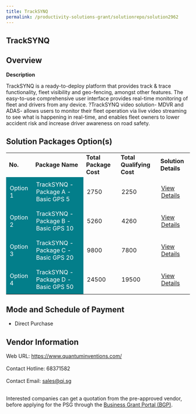 ```yaml
---
title: TrackSYNQ
permalink: /productivity-solutions-grant/solutionrepo/solution2962
---
```


## TrackSYNQ

## Overview

**Description**

TrackSYNQ is a ready-to-deploy platform that provides track & trace functionality, fleet visibility and geo-fencing, amongst other features. The easy-to-use comprehensive user interface provides real-time monitoring of fleet and drivers from any device. ?TrackSYNQ video solution- MDVR and ADAS- allows users to monitor their fleet operation via live video streaming to see what is happening in real-time, and enables fleet owners to lower accident risk and increase driver awareness on road safety.

## Solution Packages Option(s)

<table>
<tr>
<td><b>No.</b></td>
<td><b>Package Name</b></td>
<td><b>Total Package Cost</b></td>
<td><b>Total Qualifying Cost</b></td>
<td><b>Solution Details</b></td>
</tr>
<tr>
<td style='padding: 10px; background-color: #037E8A; color: #FFFFFF;'>Option 1</td>
<td style='padding: 10px; background-color: #037E8A; color: #FFFFFF;'>TrackSYNQ - Package A - Basic GPS 5</td>
<td style='padding: 10px;'>2750</td>
<td style='padding: 10px;'>2250</td>
<td style='padding: 10px;'><a href='https://www.gobusiness.gov.sg/images/psg/Quantum_Desensitised_Annex_3_Part_1.pdf' target='_blank'>View Details</a></td>
</tr>
<tr>
<td style='padding: 10px; background-color: #037E8A; color: #FFFFFF;'>Option 2</td>
<td style='padding: 10px; background-color: #037E8A; color: #FFFFFF;'>TrackSYNQ - Package B - Basic GPS 10</td>
<td style='padding: 10px;'>5260</td>
<td style='padding: 10px;'>4260</td>
<td style='padding: 10px;'><a href='https://www.gobusiness.gov.sg/images/psg/Quantum_Desensitised_Annex_3_Part_2.pdf' target='_blank'>View Details</a></td>
</tr>
<tr>
<td style='padding: 10px; background-color: #037E8A; color: #FFFFFF;'>Option 3</td>
<td style='padding: 10px; background-color: #037E8A; color: #FFFFFF;'>TrackSYNQ - Package C - Basic GPS 20</td>
<td style='padding: 10px;'>9800</td>
<td style='padding: 10px;'>7800</td>
<td style='padding: 10px;'><a href='https://www.gobusiness.gov.sg/images/psg/Quantum_Desensitised_Annex_3_Part_3.pdf' target='_blank'>View Details</a></td>
</tr>
<tr>
<td style='padding: 10px; background-color: #037E8A; color: #FFFFFF;'>Option 4</td>
<td style='padding: 10px; background-color: #037E8A; color: #FFFFFF;'>TrackSYNQ - Package D - Basic GPS 50</td>
<td style='padding: 10px;'>24500</td>
<td style='padding: 10px;'>19500</td>
<td style='padding: 10px;'><a href='https://www.gobusiness.gov.sg/images/psg/Quantum_Desensitised_Annex_3_Part_4.pdf' target='_blank'>View Details</a></td>
</tr>
</table>

## Mode and Schedule of Payment

 - Direct Purchase

## Vendor Information

 Web URL: https://www.quantuminventions.com/ <br><br>Contact Hotline: 68371582 <br><br>Contact Email: sales@qi.sg <br><br>

Interested companies can get a quotation from the pre-approved vendor, before applying for the PSG through the <a href='https://www.businessgrants.gov.sg/' target='_blank' rel='noopener'>Business Grant Portal (BGP)</a>.

<script src="/jquery/resize-tables.js"></script>
